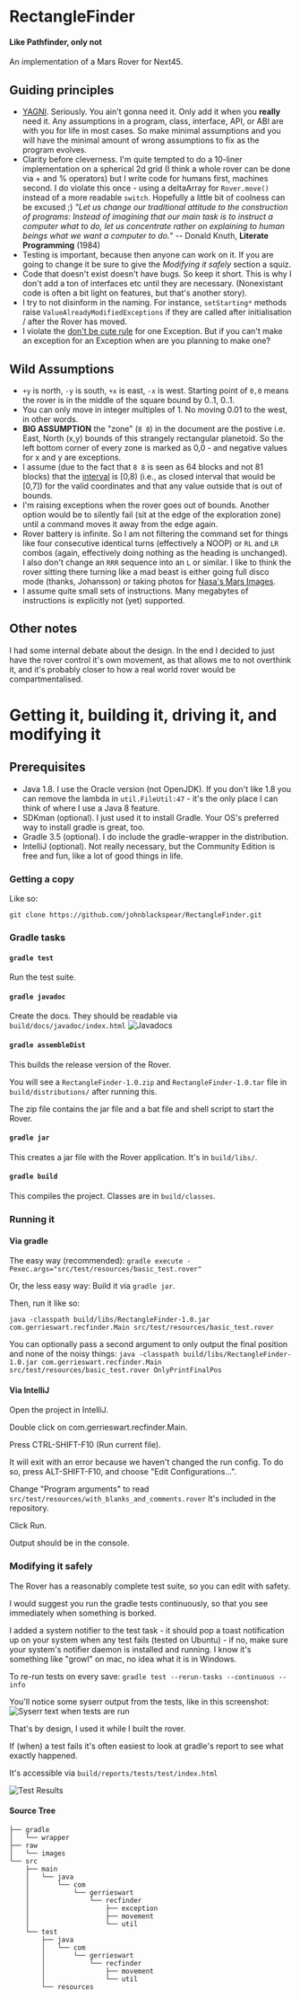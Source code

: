 # RectangleFinder

#### Like Pathfinder, only not

An implementation of a Mars Rover for Next45.

## Guiding principles
- [YAGNI]. Seriously. You ain't gonna need it. Only add it when you **really** need it. Any assumptions in a program, class, interface, API, or ABI are with you for life in most cases. So make minimal assumptions and you will have the minimal amount of wrong assumptions to fix as the program evolves.
- Clarity before cleverness. I'm quite tempted to do a 10-liner implementation on a spherical 2d grid (I think a whole rover can be done via + and % operators) but I write code for humans first, machines second. I do violate this once - using a deltaArray for `Rover.move()` instead of a more readable `switch`. Hopefully a little bit of coolness can be excused ;)
_"Let us change our traditional attitude to the construction of programs: Instead of imagining that our main task is to instruct a computer what to do, let us concentrate rather on explaining to human beings what we want a computer to do._" -- Donald Knuth, **Literate Programming** (1984)
- Testing is important, because then anyone can work on it. If you are going to change it be sure to give the _Modifying it safely_ section a squiz.
- Code that doesn't exist doesn't have bugs. So keep it short. This is why I don't add a ton of interfaces etc until they are necessary. (Nonexistant code is often a bit light on features, but that's another story).
- I try to not disinform in the naming. For instance, `setStarting*` methods raise `ValueAlreadyModifiedExceptions` if they are called after initialisation / after the Rover has moved.
- I violate the [don't be cute rule] for one Exception. But if you can't make an exception for an Exception when are you planning to make one?

## Wild Assumptions
- `+y` is north, `-y` is south, `+x` is east, `-x` is west. Starting point of `0,0` means the rover is in the middle of the square bound by 0..1, 0..1.
- You can only move in integer multiples of 1. No moving 0.01 to the west, in other words.
- **BIG ASSUMPTION** the "zone" (`8 8`) in the document are the postive i.e. East, North (x,y) bounds of this strangely rectangular planetoid. So the left bottom corner of every zone is marked as 0,0 - and negative values for x and y are exceptions.
- I assume (due to the fact that `8 8` is seen as 64 blocks and not 81 blocks) that the [interval] is [0,8) (i.e., as closed interval that would be [0,7]) for the valid coordinates and that any value outside that is out of bounds.
- I'm raising exceptions when the rover goes out of bounds. Another option would be to silently fail (sit at the edge of the exploration zone) until a command moves it away from the edge again.
- Rover battery is infinite. So I am not filtering the command set for things like four consecutive identical turns (effectively a NOOP) or `RL` and `LR` combos (again, effectively doing nothing as the heading is unchanged). I also don't change an `RRR` sequence into an `L` or similar. I like to think the rover sitting there turning like a mad beast is either going full disco mode (thanks, Johansson) or taking photos for [Nasa's Mars Images].
- I assume quite small sets of instructions. Many megabytes of instructions is explicitly not (yet) supported.


## Other notes

I had some internal debate about the design. In the end I decided to just have the rover control it's own movement, as that allows me to not overthink it, and it's probably closer to how a real world rover would be compartmentalised.


# Getting it, building it, driving it, and modifying it

## Prerequisites

- Java 1.8. I use the Oracle version (not OpenJDK). If you don't like 1.8 you can remove the lambda in `util.FileUtil:47` - it's the only place I can think of where I use a Java 8 feature.
- SDKman (optional). I just used it to install Gradle. Your OS's preferred way to install gradle is great, too.
- Gradle 3.5 (optional). I do include the gradle-wrapper in the distribution.
- IntelliJ (optional). Not really necessary, but the Community Edition is free and fun, like a lot of good things in life.


### Getting a copy

Like so:

`git clone https://github.com/johnblackspear/RectangleFinder.git`

### Gradle tasks

#### `gradle test`

Run the test suite.


#### `gradle javadoc`
Create the docs. They should be readable via `build/docs/javadoc/index.html`
![Javadocs](/raw/images/javadoc.png?raw=true "Javadocs")



#### `gradle assembleDist`
This builds the release version of the Rover.

You will see a `RectangleFinder-1.0.zip` and `RectangleFinder-1.0.tar` file in `build/distributions/` after running this.

The zip file contains the jar file and a bat file and shell script to start the Rover.

#### `gradle jar`
This creates a jar file with the Rover application. It's in `build/libs/`.

#### `gradle build`
This compiles the project. Classes are in `build/classes`.


### Running it

#### Via gradle

The easy way (recommended):
`gradle execute -Pexec.args="src/test/resources/basic_test.rover"`


Or, the less easy way: Build it via `gradle jar`.

Then, run it like so:

`java -classpath build/libs/RectangleFinder-1.0.jar com.gerrieswart.recfinder.Main src/test/resources/basic_test.rover`

You can optionally pass a second argument to only output the final position and none of the noisy things:
`java -classpath build/libs/RectangleFinder-1.0.jar com.gerrieswart.recfinder.Main src/test/resources/basic_test.rover OnlyPrintFinalPos`


#### Via IntelliJ

Open the project in IntelliJ.

Double click on com.gerrieswart.recfinder.Main.

Press CTRL-SHIFT-F10 (Run current file).

It will exit with an error because we haven't changed the run config. To do so, press ALT-SHIFT-F10, and choose "Edit Configurations...".

Change "Program arguments" to read `src/test/resources/with_blanks_and_comments.rover`
It's included in the repository.

Click Run.

Output should be in the console.


### Modifying it safely

The Rover has a reasonably complete test suite, so you can edit with safety.

I would suggest you run the gradle tests continuously, so that you see immediately when something is borked.

I added a system notifier to the test task - it should pop a toast notification up on your system when any test fails (tested on Ubuntu) - if no, make sure your system's notifier daemon is installed and running. I know it's something like "growl" on mac, no idea what it is in Windows.

To re-run tests on every save:
`gradle test --rerun-tasks --continuous --info`

You'll notice some syserr output from the tests, like in this screenshot:
![Syserr text when tests are run](/raw/images/test_errors.png?raw=true "syserr output on test run")

That's by design, I used it while I built the rover.

If (when) a test fails it's often easiest to look at gradle's report to see what exactly happened.

It's accessible via `build/reports/tests/test/index.html`


![Test Results](/raw/images/test_results.png?raw=true "Test Results")

#### Source Tree

```
├── gradle
│   └── wrapper
├── raw
│   └── images
└── src
    ├── main
    │   └── java
    │       └── com
    │           └── gerrieswart
    │               └── recfinder
    │                   ├── exception
    │                   ├── movement
    │                   └── util
    └── test
        ├── java
        │   └── com
        │       └── gerrieswart
        │           └── recfinder
        │               ├── movement
        │               └── util
        └── resources
```


[YAGNI]: https://martinfowler.com/bliki/Yagni.html
[Nasa's Mars Images]: https://www.nasa.gov/mission_pages/mars/images/
[interval]: https://en.wikipedia.org/wiki/ISO_31-11
[don't be cute rule]: http://www.maultech.com/chrislott/resources/cstyle/ottinger-naming.html#TOC_Too_Cute
